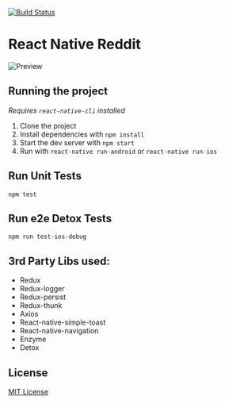 [![Build Status](https://app.bitrise.io/app/984d95db301dcc98/status.svg?token=RtY7UArjNBN9Fl1MdIaPvQ&branch=master)](https://app.bitrise.io/app/984d95db301dcc98)

# React Native Reddit  

![Preview](https://media.giphy.com/media/8PpsO86VOpDIV83vC4/giphy.gif)

## Running the project
_Requires `react-native-cli` installed_

1. Clone the project
2. Install dependencies with `npm install`
3. Start the dev server with `npm start`
4. Run with `react-native run-android` or `react-native run-ios`

## Run Unit Tests
`npm test`

## Run e2e Detox Tests
`npm run test-ios-debug` 

## 3rd Party Libs used:
- Redux
- Redux-logger
- Redux-persist
- Redux-thunk
- Axios
- React-native-simple-toast
- React-native-navigation
- Enzyme
- Detox

## License

[MIT License](LICENSE)
